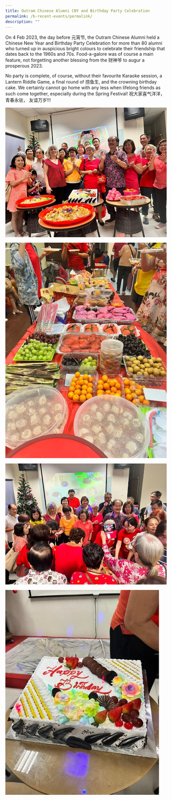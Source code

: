 ```yaml
---
title: Outram Chinese Alumni CNY and Birthday Party Celebration
permalink: /b-recent-events/permalink/
description: ""
---
```

On 4 Feb 2023, the day before 元宵节, the Outram Chinese Alumni held a Chinese New Year and Birthday Party Celebration for more than 80 alumni who turned up in auspicious bright colours to celebrate their friendship that dates back to the 1960s and 70s. Food-a-galore was of course a main feature, not forgetting another blessing from the 财神爷 to augur a prosperous 2023.
 
No party is complete, of course, without their favourite Karaoke session, a Lantern Riddle Game, a final round of 捞鱼生, and the crowning birthday cake. We certainly cannot go home with any less when lifelong friends as such come together, especially during the Spring Festival! 祝大家喜气洋洋， 青春永驻， 友谊万岁!!!


![](/images/News%20and%20Announcements/2023/OCA%20CNY/picture1.jpg)

![](/images/News%20and%20Announcements/2023/OCA%20CNY/picture2.jpg)

![](/images/News%20and%20Announcements/2023/OCA%20CNY/picture3.jpg)

![](/images/News%20and%20Announcements/2023/OCA%20CNY/picture4.jpg)